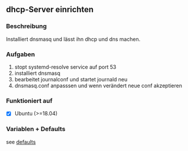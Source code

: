 ## dhcp-Server einrichten

### Beschreibung
Installiert dnsmasq und lässt ihn dhcp und dns machen.

### Aufgaben
1. stopt systemd-resolve service auf port 53
1. installiert dnsmasq
1. bearbeitet journalconf und startet journald neu
1. dnsmasq.conf anpasssen und wenn verändert neue conf akzeptieren

### Funktioniert auf
- [x] Ubuntu (>=18.04)

### Variablen + Defaults
see [defaults](./defaults/main.yml)
